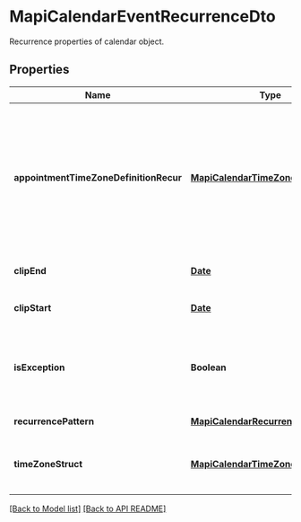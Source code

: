 # MapiCalendarEventRecurrenceDto

Recurrence properties of calendar object.             

## Properties
Name | Type | Description | Notes
------------ | ------------- | ------------- | -------------
**appointmentTimeZoneDefinitionRecur** | [**MapiCalendarTimeZoneDto**](MapiCalendarTimeZoneDto.md) | Time zone information that describes how to convert the meeting date and time on a recurring series to and from UTC.              |  [optional]
**clipEnd** | [**Date**](Date.md) | Date of the last instance.              | 
**clipStart** | [**Date**](Date.md) | Date of the first instance.              | 
**isException** | **Boolean** | Value indicating whether the object represents an exception.              | 
**recurrencePattern** | [**MapiCalendarRecurrencePatternDto**](MapiCalendarRecurrencePatternDto.md) | Recurrence pattern.              |  [optional]
**timeZoneStruct** | [**MapiCalendarTimeZoneDto**](MapiCalendarTimeZoneDto.md) | Time zone information for a recurring meeting.              |  [optional]




[[Back to Model list]](Models.md) [[Back to API README]](README.md)

